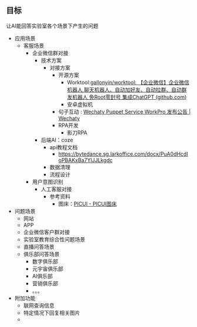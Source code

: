 
## 目标

让AI能回答实验室各个场景下产生的问题
- 应用场景
	- 客服场景
		- 企业微信群对接
			- 技术方案
				- 对接方案
					- 开源方案
						- Worktool:[gallonyin/worktool: 【企业微信】企业微信机器人 聊天机器人、自动加好友、自动拉群、自动群发机器人 免Root零封号 集成ChatGPT (github.com)](https://github.com/gallonyin/worktool)
						- 安卓虚拟机
					- 句子互动 : [Wechaty Puppet Service WorkPro 发布公告 | Wechaty](https://wechaty.js.org/2022/12/23/introducing-workpro-puppet/)
					- RPA开发
						- 影刀RPA
			- 后端AI：coze
				- api教程文档
					- https://bytedance.sg.larkoffice.com/docx/PuA0dHcdIoPBAKxBa7YlJJLkgdc
				- 数据清理
				- 流程设计
		- 用户意图识别
			- 人工客服对接
				- 参考资料
					- 图床：[PICUI - PICUI图床](https://picui.cn/)
- 问题场景
	- 网站
	- APP
	- 企业微信客户群对接
	- 实验室教育综合性问题场景
	- 直播问答场景
	- 俱乐部问答场景
		- 数字俱乐部
		- 元宇宙俱乐部
		- AI俱乐部
		- 营销俱乐部
		- 。。。
- 附加功能
	- 联网查询信息
	- 特定情况下回复相关图片
	- 
